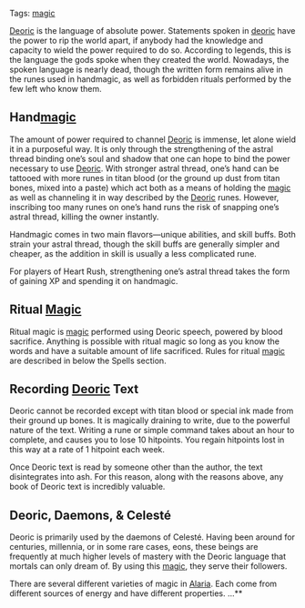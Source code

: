 Tags: [magic](Magic)

[Deoric](Deoric) is the language of absolute power. Statements spoken in [deoric](Deoric) have the power to rip the world apart, if anybody had the knowledge and capacity to wield the power required to do so. According to legends, this is the language the gods spoke when they created the world. Nowadays, the spoken language is nearly dead, though the written form remains alive in the runes used in handmagic, as well as forbidden rituals performed by the few left who know them. 

## Hand[magic](Magic)

The amount of power required to channel [Deoric](Deoric) is immense, let alone wield it in a purposeful way. It is only through the strengthening of the astral thread binding one’s soul and shadow that one can hope to bind the power necessary to use [Deoric](Deoric). With stronger astral thread, one’s hand can be tattooed with more runes in titan blood (or the ground up dust from titan bones, mixed into a paste) which act both as a means of holding the [magic](Magic) as well as channeling it in way described by the [Deoric](Deoric) runes. However, inscribing too many runes on one’s hand runs the risk of snapping one’s astral thread, killing the owner instantly. 

Handmagic comes in two main flavors—unique abilities, and skill buffs. Both strain your astral thread, though the skill buffs are generally simpler and cheaper, as the addition in skill is usually a less complicated rune. 

For players of Heart Rush, strengthening one’s astral thread takes the form of gaining XP and spending it on handmagic. 

## Ritual [Magic](Magic)

Ritual magic is [magic](Magic) performed using Deoric speech, powered by blood sacrifice. Anything is possible with ritual magic so long as you know the words and have a suitable amount of life sacrificed. Rules for ritual [magic](Magic) are described in below the Spells section.

## Recording [Deoric](Deoric) Text

Deoric cannot be recorded except with titan blood or special ink made from their ground up bones. It is magically draining to write, due to the powerful nature of the text. Writing a rune or simple command takes about an hour to complete, and causes you to lose 10 hitpoints. You regain hitpoints lost in this way at a rate of 1 hitpoint each week. 

Once Deoric text is read by someone other than the author, the text disintegrates into ash. For this reason, along with the reasons above, any book of Deoric text is incredibly valuable. 

## Deoric, Daemons, & Celesté

Deoric is primarily used by the daemons of Celesté. Having been around for centuries, millennia, or in some rare cases, eons, these beings are frequently at much higher levels of mastery with the Deoric language that mortals can only dream of. By using this [magic](Magic), they serve their followers.

There are several different varieties of magic in [Alaria](Alaria). Each come from different sources of energy and have different properties. …**
